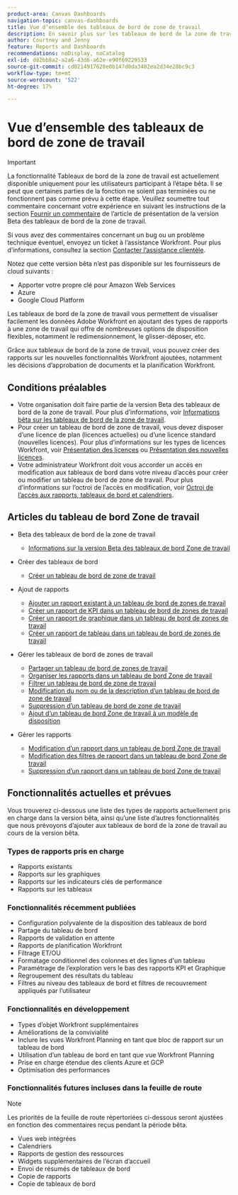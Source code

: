 ```yaml
---
product-area: Canvas Dashboards
navigation-topic: canvas-dashboards
title: Vue d’ensemble des tableaux de bord de zone de travail
description: En savoir plus sur les tableaux de bord de la zone de travail
author: Courtney and Jenny
feature: Reports and Dashboards
recommendations: noDisplay, noCatalog
exl-id: d82bb8a2-a2a6-43d6-a62e-e90f69229533
source-git-commit: cd0214917620e0b147d0da3402ea2d34e28bc9c3
workflow-type: tm+mt
source-wordcount: '522'
ht-degree: 17%

---
```


# Vue d’ensemble des tableaux de bord de zone de travail

>[!IMPORTANT]
>
>La fonctionnalité Tableaux de bord de la zone de travail est actuellement disponible uniquement pour les utilisateurs participant à l’étape bêta. Il se peut que certaines parties de la fonction ne soient pas terminées ou ne fonctionnent pas comme prévu à cette étape. Veuillez soumettre tout commentaire concernant votre expérience en suivant les instructions de la section [Fournir un commentaire](/help/quicksilver/product-announcements/betas/canvas-dashboards-beta/canvas-dashboards-beta-information.md#provide-feedback) de l’article de présentation de la version Beta des tableaux de bord de la zone de travail.
>
>Si vous avez des commentaires concernant un bug ou un problème technique éventuel, envoyez un ticket à l’assistance Workfront. Pour plus d’informations, consultez la section [Contacter l’assistance clientèle](/help/quicksilver/workfront-basics/tips-tricks-and-troubleshooting/contact-customer-support.md).
>
>Notez que cette version bêta n’est pas disponible sur les fournisseurs de cloud suivants :
>
>* Apporter votre propre clé pour Amazon Web Services
>* Azure
>* Google Cloud Platform

Les tableaux de bord de la zone de travail vous permettent de visualiser facilement les données Adobe Workfront en ajoutant des types de rapports à une zone de travail qui offre de nombreuses options de disposition flexibles, notamment le redimensionnement, le glisser-déposer, etc.

Grâce aux tableaux de bord de la zone de travail, vous pouvez créer des rapports sur les nouvelles fonctionnalités Workfront ajoutées, notamment les décisions d’approbation de documents et la planification Workfront.


## Conditions préalables

* Votre organisation doit faire partie de la version Beta des tableaux de bord de la zone de travail. Pour plus d’informations, voir [Informations bêta sur les tableaux de bord de la zone de travail](/help/quicksilver/product-announcements/betas/canvas-dashboards-beta/canvas-dashboards-beta-information.md).
* Pour créer un tableau de bord de zone de travail, vous devez disposer d’une licence de plan (licences actuelles) ou d’une licence standard (nouvelles licences). Pour plus d’informations sur les types de licences Workfront, voir [Présentation des licences](/help/quicksilver/administration-and-setup/add-users/access-levels-and-object-permissions/wf-licenses.md) ou [Présentation des nouvelles licences](/help/quicksilver/administration-and-setup/add-users/how-access-levels-work/licenses-overview.md).
* Votre administrateur Workfront doit vous accorder un accès en modification aux tableaux de bord dans votre niveau d’accès pour créer ou modifier un tableau de bord de zone de travail. Pour plus d’informations sur l’octroi de l’accès en modification, voir [Octroi de l’accès aux rapports, tableaux de bord et calendriers](/help/quicksilver/administration-and-setup/add-users/configure-and-grant-access/grant-access-reports-dashboards-calendars.md).

## Articles du tableau de bord Zone de travail

* Beta des tableaux de bord de la zone de travail

   * [Informations sur la version Beta des tableaux de bord Zone de travail](/help/quicksilver/product-announcements/betas/canvas-dashboards-beta/canvas-dashboards-beta-information.md)

* Créer des tableaux de bord

   * [Créer un tableau de bord de zone de travail](/help/quicksilver/reports-and-dashboards/canvas-dashboards/create-dashboards/create-dashboards.md)

* Ajout de rapports

   * [Ajouter un rapport existant à un tableau de bord de zones de travail](/help/quicksilver/reports-and-dashboards/canvas-dashboards/add-reports/add-existing-report.md)
   * [Créer un rapport de KPI dans un tableau de bord de zones de travail](/help/quicksilver/reports-and-dashboards/canvas-dashboards/add-reports/build-kpi-report.md)
   * [Créer un rapport de graphique dans un tableau de bord de zones de travail](/help/quicksilver/reports-and-dashboards/canvas-dashboards/add-reports/build-chart-report.md)
   * [Créer un rapport de tableau dans un tableau de bord de zones de travail](/help/quicksilver/reports-and-dashboards/canvas-dashboards/add-reports/build-table-report.md)

* Gérer les tableaux de bord de zones de travail

   * [Partager un tableau de bord de zones de travail](/help/quicksilver/reports-and-dashboards/canvas-dashboards/manage-canvas-dashboards/share-canvas-dashboard.md)
   * [Organiser les rapports dans un tableau de bord Zone de travail](/help/quicksilver/reports-and-dashboards/canvas-dashboards/manage-canvas-dashboards/arrange-reports-in-dashboard.md)
   * [Filtrer un tableau de bord de zone de travail](/help/quicksilver/reports-and-dashboards/canvas-dashboards/manage-canvas-dashboards/filter-canvas-dashboard.md)
   * [Modification du nom ou de la description d’un tableau de bord de zone de travail](/help/quicksilver/reports-and-dashboards/canvas-dashboards/manage-canvas-dashboards/change-name-or-description-of-dashboard.md)
   * [Suppression d’un tableau de bord de zone de travail](/help/quicksilver/reports-and-dashboards/canvas-dashboards/manage-canvas-dashboards/delete-a-canvas-dashboard.md)
   * [Ajout d’un tableau de bord Zone de travail à un modèle de disposition](/help/quicksilver/reports-and-dashboards/canvas-dashboards/manage-canvas-dashboards/add-dashboard-to-layout-template.md)

* Gérer les rapports

   * [Modification d’un rapport dans un tableau de bord Zone de travail](/help/quicksilver/reports-and-dashboards/canvas-dashboards/manage-reports/edit-a-report.md)
   * [Modification des filtres de rapport dans un tableau de bord Zone de travail](/help/quicksilver/reports-and-dashboards/canvas-dashboards/manage-reports/edit-report-filters.md)
   * [Suppression d’un rapport dans un tableau de bord Zone de travail](/help/quicksilver/reports-and-dashboards/canvas-dashboards/manage-reports/delete-a-report.md)

## Fonctionnalités actuelles et prévues

Vous trouverez ci-dessous une liste des types de rapports actuellement pris en charge dans la version bêta, ainsi qu’une liste d’autres fonctionnalités que nous prévoyons d’ajouter aux tableaux de bord de la zone de travail au cours de la version bêta.

### Types de rapports pris en charge

* Rapports existants
* Rapports sur les graphiques
* Rapports sur les indicateurs clés de performance
* Rapports sur les tableaux

### Fonctionnalités récemment publiées

* Configuration polyvalente de la disposition des tableaux de bord
* Partage du tableau de bord
* Rapports de validation en attente
* Rapports de planification Workfront
* Filtrage ET/OU
* Formatage conditionnel des colonnes et des lignes d&#39;un tableau
* Paramétrage de l’exploration vers le bas des rapports KPI et Graphique
* Regroupement des résultats du tableau
* Filtres au niveau des tableaux de bord et filtres de recouvrement appliqués par l’utilisateur


### Fonctionnalités en développement

* Types d’objet Workfront supplémentaires
* Améliorations de la convivialité
* Inclure les vues Workfront Planning en tant que bloc de rapport sur un tableau de bord
* Utilisation d’un tableau de bord en tant que vue Workfront Planning
* Prise en charge étendue des clients Azure et GCP
* Optimisation des performances

### Fonctionnalités futures incluses dans la feuille de route

>[!NOTE]
>
>Les priorités de la feuille de route répertoriées ci-dessous seront ajustées en fonction des commentaires reçus pendant la période bêta.

* Vues web intégrées
* Calendriers
* Rapports de gestion des ressources
* Widgets supplémentaires de l’écran d’accueil
* Envoi de résumés de tableaux de bord
* Copie de rapports
* Copie de tableaux de bord


